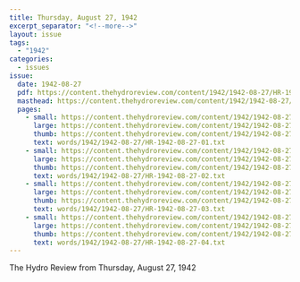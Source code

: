 ```yaml
---
title: Thursday, August 27, 1942
excerpt_separator: "<!--more-->"
layout: issue
tags:
  - "1942"
categories:
  - issues
issue:
  date: 1942-08-27
  pdf: https://content.thehydroreview.com/content/1942/1942-08-27/HR-1942-08-27.pdf
  masthead: https://content.thehydroreview.com/content/1942/1942-08-27/masthead/HR-1942-08-27.jpg
  pages:
    - small: https://content.thehydroreview.com/content/1942/1942-08-27/small/HR-1942-08-27-01.jpg
      large: https://content.thehydroreview.com/content/1942/1942-08-27/large/HR-1942-08-27-01.jpg
      thumb: https://content.thehydroreview.com/content/1942/1942-08-27/thumbnails/HR-1942-08-27-01.jpg
      text: words/1942/1942-08-27/HR-1942-08-27-01.txt
    - small: https://content.thehydroreview.com/content/1942/1942-08-27/small/HR-1942-08-27-02.jpg
      large: https://content.thehydroreview.com/content/1942/1942-08-27/large/HR-1942-08-27-02.jpg
      thumb: https://content.thehydroreview.com/content/1942/1942-08-27/thumbnails/HR-1942-08-27-02.jpg
      text: words/1942/1942-08-27/HR-1942-08-27-02.txt
    - small: https://content.thehydroreview.com/content/1942/1942-08-27/small/HR-1942-08-27-03.jpg
      large: https://content.thehydroreview.com/content/1942/1942-08-27/large/HR-1942-08-27-03.jpg
      thumb: https://content.thehydroreview.com/content/1942/1942-08-27/thumbnails/HR-1942-08-27-03.jpg
      text: words/1942/1942-08-27/HR-1942-08-27-03.txt
    - small: https://content.thehydroreview.com/content/1942/1942-08-27/small/HR-1942-08-27-04.jpg
      large: https://content.thehydroreview.com/content/1942/1942-08-27/large/HR-1942-08-27-04.jpg
      thumb: https://content.thehydroreview.com/content/1942/1942-08-27/thumbnails/HR-1942-08-27-04.jpg
      text: words/1942/1942-08-27/HR-1942-08-27-04.txt
---
```


The Hydro Review from Thursday, August 27, 1942

<!--more-->

